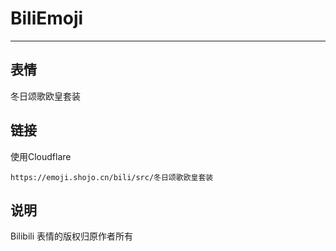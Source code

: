 # BiliEmoji
---
## 表情
冬日颂歌欧皇套装
## 链接
使用Cloudflare
```
https://emoji.shojo.cn/bili/src/冬日颂歌欧皇套装
```
## 说明
Bilibili 表情的版权归原作者所有
